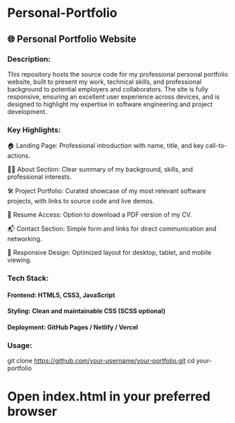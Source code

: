 # Personal-Portfolio
## 🌐 Personal Portfolio Website
### Description:
This repository hosts the source code for my professional personal portfolio website, built to present my work, technical skills, and professional background to potential employers and collaborators. The site is fully responsive, ensuring an excellent user experience across devices, and is designed to highlight my expertise in software engineering and project development.

### Key Highlights:

🏠 Landing Page: Professional introduction with name, title, and key call-to-actions.

👨‍💻 About Section: Clear summary of my background, skills, and professional interests.

🛠 Project Portfolio: Curated showcase of my most relevant software projects, with links to source code and live demos.

📄 Resume Access: Option to download a PDF version of my CV.

📬 Contact Section: Simple form and links for direct communication and networking.

🎨 Responsive Design: Optimized layout for desktop, tablet, and mobile viewing.

### Tech Stack:

#### Frontend: HTML5, CSS3, JavaScript

#### Styling: Clean and maintainable CSS (SCSS optional)

#### Deployment: GitHub Pages / Netlify / Vercel

### Usage:

git clone https://github.com/your-username/your-portfolio.git
cd your-portfolio

# Open index.html in your preferred browser
